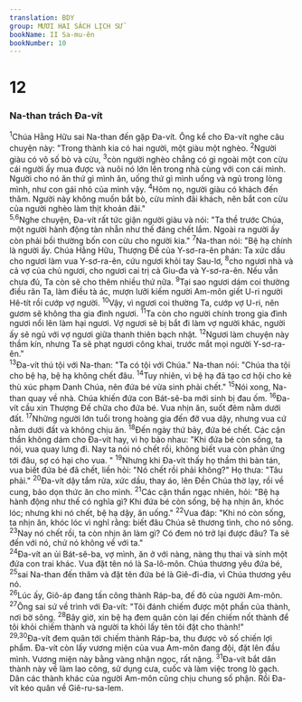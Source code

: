 ```yaml
---
translation: BDY
group: MƯƠI HAI SÁCH LỊCH SỬ
bookName: II Sa-mu-ên 
bookNumber: 10
---
```


<div class="title"><h1>12</h1><h3>Na-than trách Đa-vít</h3></div>
<span class="verse 2sa_12_1"><sup>1</sup>Chúa Hằng Hữu sai Na-than đến gặp Đa-vít. Ông kể cho Đa-vít nghe câu chuyện này: &#34;Trong thành kia có hai người, một giàu một nghèo. </span>
<span class="verse 2sa_12_2"><sup>2</sup>Người giàu có vô số bò và cừu, </span>
<span class="verse 2sa_12_3"><sup>3</sup>còn người nghèo chẳng có gì ngoài một con cừu cái người ấy mua được và nuôi nó lớn lên trong nhà cùng với con cái mình. Người cho nó ăn thứ gì mình ăn, uống thứ gì mình uống và ngủ trong lòng mình, như con gái nhỏ của mình vậy. </span>
<span class="verse 2sa_12_4"><sup>4</sup>Hôm nọ, người giàu có khách đến thăm. Người này không muốn bắt bò, cừu mình đãi khách, nên bắt con cừu của người nghèo làm thịt khoản đãi.&#34;<br/></span>
<span class="verse 2sa_12_5 2sa_12_6"><sup>5,6</sup>Nghe chuyện, Đa-vít rất tức giận người giàu và nói: &#34;Ta thề trước Chúa, một người hành động tàn nhẫn như thế đáng chết lắm. Ngoài ra người ấy còn phải bồi thường bốn con cừu cho người kia.&#34; </span>
<span class="verse 2sa_12_7"><sup>7</sup>Na-than nói: &#34;Bệ hạ chính là người ấy. Chúa Hằng Hữu, Thượng Đế của Y-sơ-ra-ên phán: Ta xức dầu cho ngươi làm vua Y-sơ-ra-ên, cứu ngươi khỏi tay Sau-lơ, </span>
<span class="verse 2sa_12_8"><sup>8</sup>cho ngươi nhà và cả vợ của chủ ngươi, cho ngươi cai trị cả Giu-đa và Y-sơ-ra-ên. Nếu vẫn chưa đủ, Ta còn sẽ cho thêm nhiều thứ nữa. </span>
<span class="verse 2sa_12_9"><sup>9</sup>Tại sao ngươi dám coi thường điều răn Ta, làm điều tà ác, mượn lưỡi kiếm người Am-môn giết U-ri người Hê-tít rồi cướp vợ người. </span>
<span class="verse 2sa_12_10"><sup>10</sup>Vậy, vì ngươi coi thường Ta, cướp vợ U-ri, nên gươm sẽ không tha gia đình ngươi. </span>
<span class="verse 2sa_12_11"><sup>11</sup>Ta còn cho người chính trong gia đình ngươi nổi lên làm hại ngươi. Vợ ngươi sẽ bị bắt đi làm vợ người khác, người ấy sẽ ngủ với vợ ngươi giữa thanh thiên bạch nhật. </span>
<span class="verse 2sa_12_12"><sup>12</sup>Ngươi làm chuyện này thầm kín, nhưng Ta sẽ phạt ngươi công khai, trước mắt mọi người Y-sơ-ra-ên.&#34;<br/></span>
<span class="verse 2sa_12_13"><sup>13</sup>Đa-vít thú tội với Na-than: &#34;Ta có tội với Chúa.&#34; Na-than nói: &#34;Chúa tha tội cho bệ hạ, bệ hạ không chết đâu. </span>
<span class="verse 2sa_12_14"><sup>14</sup>Tuy nhiên, vì bệ hạ đã tạo cơ hội cho kẻ thù xúc phạm Danh Chúa, nên đứa bé vừa sinh phải chết.&#34; </span>
<span class="verse 2sa_12_15"><sup>15</sup>Nói xong, Na-than quay về nhà. Chúa khiến đứa con Bát-sê-ba mới sinh bị đau ốm. </span>
<span class="verse 2sa_12_16"><sup>16</sup>Đa-vít cầu xin Thượng Đế chữa cho đứa bé. Vua nhịn ăn, suốt đêm nằm dưới đất. </span>
<span class="verse 2sa_12_17"><sup>17</sup>Những người lớn tuổi trong hoàng gia đến đỡ vua dậy, nhưng vua cứ nằm dưới đất và không chịu ăn. </span>
<span class="verse 2sa_12_18"><sup>18</sup>Đến ngày thứ bảy, đứa bé chết. Các cận thần không dám cho Đa-vít hay, vì họ bảo nhau: &#34;Khi đứa bé còn sống, ta nói, vua quay lưng đi. Nay ta nói nó chết rồi, không biết vua còn phản ứng tới đâu, sợ có hại cho vua. &#34; </span>
<span class="verse 2sa_12_19"><sup>19</sup>Nhưng khi Đa-vít thấy họ thầm thì bàn tán, vua biết đứa bé đã chết, liền hỏi: &#34;Nó chết rồi phải không?&#34; Họ thưa: &#34;Tâu phải.&#34; </span>
<span class="verse 2sa_12_20"><sup>20</sup>Đa-vít dậy tắm rửa, xức dầu, thay áo, lên Đền Chúa thờ lạy, rồi về cung, bảo dọn thức ăn cho mình. </span>
<span class="verse 2sa_12_21"><sup>21</sup>Các cận thần ngạc nhiên, hỏi: &#34;Bệ hạ hành động như thế có nghĩa gì? Khi đứa bé còn sống, bệ hạ nhịn ăn, khóc lóc; nhưng khi nó chết, bệ hạ dậy, ăn uống.&#34; </span>
<span class="verse 2sa_12_22"><sup>22</sup>Vua đáp: &#34;Khi nó còn sống, ta nhịn ăn, khóc lóc vì nghĩ rằng: biết đâu Chúa sẽ thương tình, cho nó sống. </span>
<span class="verse 2sa_12_23"><sup>23</sup>Nay nó chết rồi, ta còn nhịn ăn làm gì? Có đem nó trở lại được đâu? Ta sẽ đến với nó, chứ nó không về với ta.&#34;<br/></span>
<span class="verse 2sa_12_24"><sup>24</sup>Đa-vít an ủi Bát-sê-ba, vợ mình, ăn ở với nàng, nàng thụ thai và sinh một đứa con trai khác. Vua đặt tên nó là Sa-lô-môn. Chúa thương yêu đứa bé, </span>
<span class="verse 2sa_12_25"><sup>25</sup>sai Na-than đến thăm và đặt tên đứa bé là Giê-đi-đia, vì Chúa thương yêu nó.<br/></span>
<span class="verse 2sa_12_26"><sup>26</sup>Lúc ấy, Giô-áp đang tấn công thành Ráp-ba, đế đô của người Am-môn. </span>
<span class="verse 2sa_12_27"><sup>27</sup>Ông sai sứ về trình với Đa-vít: &#34;Tôi đánh chiếm được một phần của thành, nơi bờ sông. </span>
<span class="verse 2sa_12_28"><sup>28</sup>Bây giờ, xin bệ hạ đem quân còn lại đến chiếm nốt thành để tôi khỏi chiếm thành và người ta khỏi lấy tên tôi đặt cho thành!&#34;<br/></span>
<span class="verse 2sa_12_29 2sa_12_30"><sup>29,30</sup>Đa-vít đem quân tới chiếm thành Ráp-ba, thu được vô số chiến lợi phẩm. Đa-vít còn lấy vương miện của vua Am-môn đang đội, đặt lên đầu mình. Vương miện này bằng vàng nhận ngọc, rất nặng. </span>
<span class="verse 2sa_12_31"><sup>31</sup>Đa-vít bắt dân thành này về làm lao công, sử dụng cưa, cuốc và làm việc trong lò gạch. Dân các thành khác của người Am-môn cũng chịu chung số phận. Rồi Đa-vít kéo quân về Giê-ru-sa-lem.</span>
